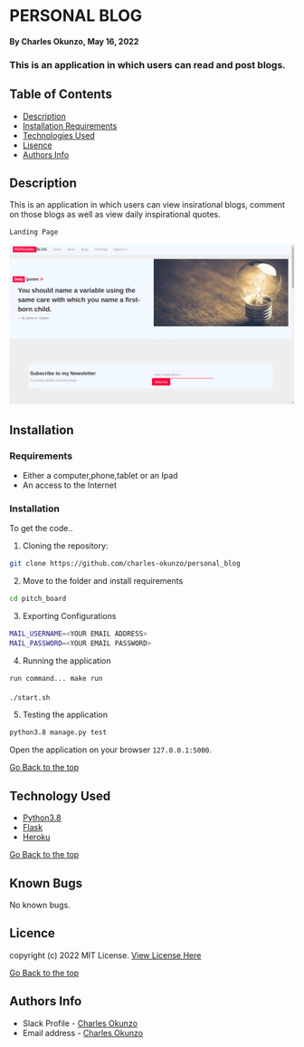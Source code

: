 # PERSONAL BLOG
#### By Charles Okunzo, May 16, 2022
### This is an application in which users can read and post blogs.
## Table of Contents
+ [Description](#description)
+ [Installation Requirements](#installation)
+ [Technologies Used](#technology)
+ [Lisence](#lisence)
+ [Authors Info](#author)

## Description
This is an application in which users can view insirational blogs, comment on those blogs as well as view daily inspirational quotes.

```
Landing Page
```
<img src="./app/static/images/Screenshot from 2022-05-16 09-03-06.png">


## Installation 
### Requirements

* Either a computer,phone,tablet or an Ipad
* An access to the Internet


### Installation
To get the code..

1. Cloning the repository:
  ```bash
  git clone https://github.com/charles-okunzo/personal_blog
  ```
2. Move to the folder and install requirements
  ```bash
  cd pitch_board
  ```
3. Exporting Configurations
  ```bash
  MAIL_USERNAME=<YOUR EMAIL ADDRESS>
  MAIL_PASSWORD=<YOUR EMAIL PASSWORD>
  ```
4. Running the application

  ```bash
  run command... make run

  ./start.sh
  ```
5. Testing the application
  ```bash
  python3.8 manage.py test
  ```
Open the application on your browser `127.0.0.1:5000`.


[Go Back to the top](#personal-blog)


## Technology Used
* [Python3.8](https://www.python.org/)
* [Flask](http://flask.pocoo.org/)
* [Heroku](https://heroku.com)

[Go Back to the top](#personal-blog)

## Known Bugs
No known bugs.


## Licence

copyright (c) 2022 MIT License. [View License Here](LICENSE)

[Go Back to the top](#personal-blog)

## Authors Info

* Slack Profile - [Charles Okunzo](https://app.slack.com/client/T0101L740P4/C010GLANY3A/user_profile/U02TTFQ0VJR)
* Email address - [Charles Okunzo](charles.okunzo@student.moringaschool.com)


